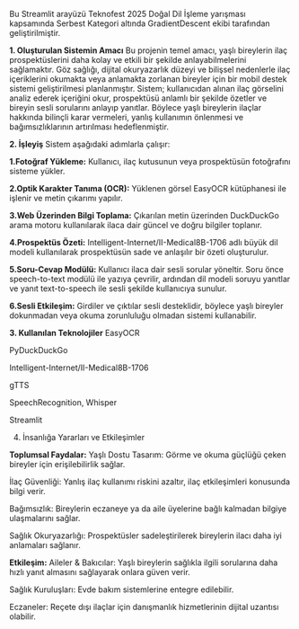 Bu Streamlit arayüzü Teknofest 2025 Doğal Dil İşleme yarışması kapsamında Serbest Kategori altında GradientDescent ekibi tarafından geliştirilmiştir.

**1. Oluşturulan Sistemin Amacı**
Bu projenin temel amacı, yaşlı bireylerin ilaç prospektüslerini daha kolay ve etkili bir şekilde anlayabilmelerini sağlamaktır. Göz sağlığı, dijital okuryazarlık düzeyi ve bilişsel nedenlerle ilaç içeriklerini okumakta veya anlamakta zorlanan bireyler için bir mobil destek sistemi geliştirilmesi planlanmıştır. Sistem; kullanıcıdan alınan ilaç görselini analiz ederek içeriğini okur, prospektüsü anlamlı bir şekilde özetler ve bireyin sesli sorularını anlayıp yanıtlar. Böylece yaşlı bireylerin ilaçlar hakkında bilinçli karar vermeleri, yanlış kullanımın önlenmesi ve bağımsızlıklarının artırılması hedeflenmiştir.

**2. İşleyiş**
Sistem aşağıdaki adımlarla çalışır:

**1.Fotoğraf Yükleme:** Kullanıcı, ilaç kutusunun veya prospektüsün fotoğrafını sisteme yükler.

**2.Optik Karakter Tanıma (OCR):** Yüklenen görsel EasyOCR kütüphanesi ile işlenir ve metin çıkarımı yapılır.

**3.Web Üzerinden Bilgi Toplama:** Çıkarılan metin üzerinden DuckDuckGo arama motoru kullanılarak ilaca dair güncel ve doğru bilgiler toplanır.

**4.Prospektüs Özeti:** Intelligent-Internet/II-Medical8B-1706 adlı büyük dil modeli kullanılarak prospektüsün sade ve anlaşılır bir özeti oluşturulur.

**5.Soru-Cevap Modülü:** Kullanıcı ilaca dair sesli sorular yöneltir. Soru önce speech-to-text modülü ile yazıya çevrilir, ardından dil modeli soruyu yanıtlar ve yanıt text-to-speech ile sesli şekilde kullanıcıya sunulur.

**6.Sesli Etkileşim:** Girdiler ve çıktılar sesli desteklidir, böylece yaşlı bireyler dokunmadan veya okuma zorunluluğu olmadan sistemi kullanabilir.

**3. Kullanılan Teknolojiler**
EasyOCR

PyDuckDuckGo

Intelligent-Internet/II-Medical8B-1706

gTTS 

SpeechRecognition, Whisper

Streamlit

4. İnsanlığa Yararları ve Etkileşimler

**Toplumsal Faydalar:**
Yaşlı Dostu Tasarım: Görme ve okuma güçlüğü çeken bireyler için erişilebilirlik sağlar.

İlaç Güvenliği: Yanlış ilaç kullanımı riskini azaltır, ilaç etkileşimleri konusunda bilgi verir.

Bağımsızlık: Bireylerin eczaneye ya da aile üyelerine bağlı kalmadan bilgiye ulaşmalarını sağlar.

Sağlık Okuryazarlığı: Prospektüsler sadeleştirilerek bireylerin ilacı daha iyi anlamaları sağlanır.

**Etkileşim:**
Aileler & Bakıcılar: Yaşlı bireylerin sağlıkla ilgili sorularına daha hızlı yanıt almasını sağlayarak onlara güven verir.

Sağlık Kuruluşları: Evde bakım sistemlerine entegre edilebilir.

Eczaneler: Reçete dışı ilaçlar için danışmanlık hizmetlerinin dijital uzantısı olabilir.

